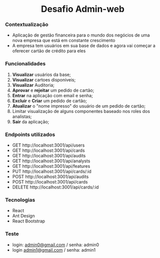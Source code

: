 <h1 align="center">Desafio Admin-web</h1>

### Contextualização
- Aplicação de gestão financeira para o mundo dos negócios de uma nova empresa que está em constante crescimento
- A empresa tem usuários em sua base de dados e agora vai começar a oferecer cartão de crédito para eles

### Funcionalidades
1. **Visualizar** usuários da base;
2. **Visualizar** cartoes disponíveis;
3. **Visualizar** Auditoria;
4. **Aprovar** e **rejeitar** um pedido de cartão;
5. **Entrar** na aplicação com email e senha;
6. **Excluir** e **Criar** um pedido de cartão;
7. **Atualizar** o "nome impresso" do usuário de um pedido de cartão;
8. Limitar visualização de alguns componentes baseado nos roles dos analistas;
10. **Sair** da aplicação;

### Endpoints utilizados
- GET http://localhost:3001/api/users
- GET http://localhost:3001/api/cards
- GET http://localhost:3001/api/audits
- GET http://localhost:3001/api/analysts
- GET http://localhost:3001/api/features
- PUT http://localhost:3001/api/cards/:id
- POST http://localhost:3001/api/audits
- POST http://localhost:3001/api/cards
- DELETE http://localhost:3001/api/cards/:id

### Tecnologias
- React
- Ant Design
- React Bootstrap

### Teste
- login: admin0@gmail.com / senha: admin0
- login admin1@gmail.com / senha: admin1
